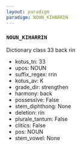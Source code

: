 ```yaml
---
layout: paradigm
paradigm: NOUN_KIHARRIN
---
```

### ` NOUN_KIHARRIN `

Dictionary class 33 back rin
* kotus_tn: 33
* upos: NOUN
* suffix_regex: rrin
* kotus_av: K
* grade_dir: strengthen
* harmony: back
* possessive: False
* stem_diphthong: None
* deletion: rin
* plurale_tantum: False
* clitics: False
* pos: NOUN
* stem_vowel: None
